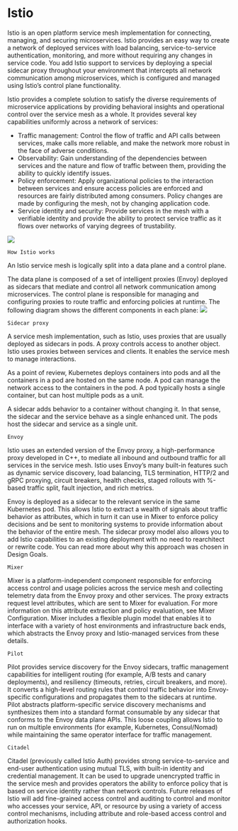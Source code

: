 
# Istio
Istio is an open platform service mesh implementation for connecting, managing, and securing microservices. Istio provides an easy way to create a network of deployed services with load balancing, service-to-service authentication, monitoring, and more without requiring any changes in service code. You add Istio support to services by deploying a special sidecar proxy throughout your environment that intercepts all network communication among microservices, which is configured and managed using Istio’s control plane functionality.

Istio provides a complete solution to satisfy the diverse requirements of microservice applications by providing behavioral insights and operational control over the service mesh as a whole. It provides several key capabilities uniformly across a network of services:

- Traffic management: Control the flow of traffic and API calls between services, make calls more reliable, and make the network more robust in the face of adverse conditions.
- Observability: Gain understanding of the dependencies between services and the nature and flow of traffic between them, providing the ability to quickly identify issues.
- Policy enforcement: Apply organizational policies to the interaction between services and ensure access policies are enforced and resources are fairly distributed among consumers. Policy changes are made by configuring the mesh, not by changing application code.
- Service identity and security: Provide services in the mesh with a verifiable identity and provide the ability to protect service traffic as it flows over networks of varying degrees of trustability.

<img src='https://courses.cognitiveclass.ai/assets/courseware/v1/4833b4cf5043464414d76d0cdcedd887/asset-v1:CognitiveClass+CO0301EN+v1+type@asset+block/dwc024_istio_request_flow.png' />


    How Istio works
An Istio service mesh is logically split into a data plane and a control plane.

The data plane is composed of a set of intelligent proxies (Envoy) deployed as sidecars that mediate and control all network communication among microservices.
The control plane is responsible for managing and configuring proxies to route traffic and enforcing policies at runtime.
The following diagram shows the different components in each plane:
<img src='https://courses.cognitiveclass.ai/assets/courseware/v1/a3d2d30f89b9cf6977ee5cffff0c7202/asset-v1:CognitiveClass+CO0301EN+v1+type@asset+block/dwc024_istio_how_it_works.png' />

    Sidecar proxy
A service mesh implementation, such as Istio, uses proxies that are usually deployed as sidecars in pods. A proxy controls access to another object. Istio uses proxies between services and clients. It enables the service mesh to manage interactions.

As a point of review, Kubernetes deploys containers into pods and all the containers in a pod are hosted on the same node. A pod can manage the network access to the containers in the pod. A pod typically hosts a single container, but can host multiple pods as a unit.

A sidecar adds behavior to a container without changing it. In that sense, the sidecar and the service behave as a single enhanced unit. The pods host the sidecar and service as a single unit.



    Envoy
Istio uses an extended version of the Envoy proxy, a high-performance proxy developed in C++, to mediate all inbound and outbound traffic for all services in the service mesh. Istio uses Envoy’s many built-in features such as dynamic service discovery, load balancing, TLS termination, HTTP/2 and gRPC proxying, circuit breakers, health checks, staged rollouts with %-based traffic split, fault injection, and rich metrics.

Envoy is deployed as a sidecar to the relevant service in the same Kubernetes pod. This allows Istio to extract a wealth of signals about traffic behavior as attributes, which in turn it can use in Mixer to enforce policy decisions and be sent to monitoring systems to provide information about the behavior of the entire mesh. The sidecar proxy model also allows you to add Istio capabilities to an existing deployment with no need to rearchitect or rewrite code. You can read more about why this approach was chosen in Design Goals.

    Mixer
Mixer is a platform-independent component responsible for enforcing access control and usage policies across the service mesh and collecting telemetry data from the Envoy proxy and other services. The proxy extracts request level attributes, which are sent to Mixer for evaluation. For more information on this attribute extraction and policy evaluation, see Mixer Configuration. Mixer includes a flexible plugin model that enables it to interface with a variety of host environments and infrastructure back ends, which abstracts the Envoy proxy and Istio-managed services from these details.

    Pilot
Pilot provides service discovery for the Envoy sidecars, traffic management capabilities for intelligent routing (for example, A/B tests and canary deployments), and resiliency (timeouts, retries, circuit breakers, and more). It converts a high-level routing rules that control traffic behavior into Envoy-specific configurations and propagates them to the sidecars at runtime. Pilot abstracts platform-specific service discovery mechanisms and synthesizes them into a standard format consumable by any sidecar that conforms to the Envoy data plane APIs. This loose coupling allows Istio to run on multiple environments (for example, Kubernetes, Consul/Nomad) while maintaining the same operator interface for traffic management.

    Citadel
Citadel (previously called Istio Auth) provides strong service-to-service and end-user authentication using mutual TLS, with built-in identity and credential management. It can be used to upgrade unencrypted traffic in the service mesh and provides operators the ability to enforce policy that is based on service identity rather than network controls. Future releases of Istio will add fine-grained access control and auditing to control and monitor who accesses your service, API, or resource by using a variety of access control mechanisms, including attribute and role-based access control and authorization hooks.
